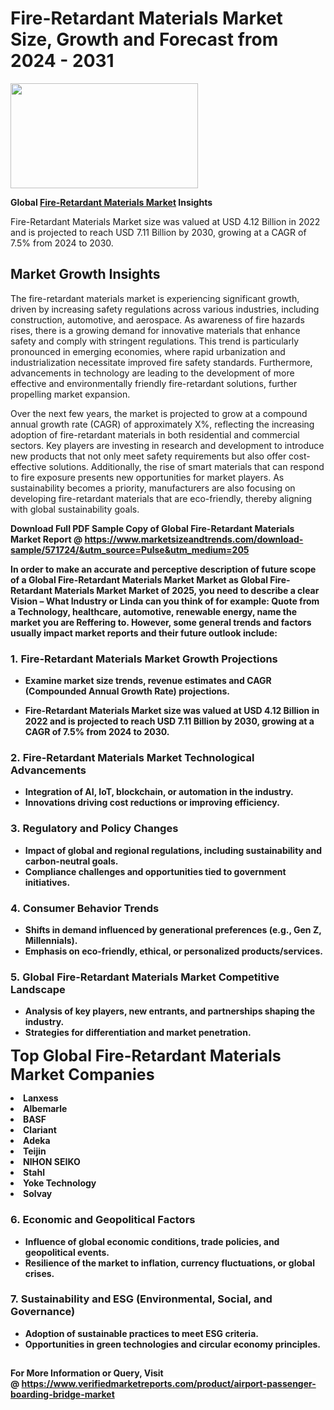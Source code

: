 <H1>Fire-Retardant Materials Market Size, Growth and Forecast from 2024 - 2031</H1><img class="aligncenter size-medium wp-image-584254" src="https://thirdeyenews.in/wp-content/uploads/2024/09/Global-Market-Research-300x168.jpeg" alt="" width="300" height="168" /><p><strong>Global&nbsp;<a href="https://www.marketsizeandtrends.com/download-sample/571724/&amp;utm_source=Pulse&amp;utm_medium=205">Fire-Retardant Materials Market</a> Insights</strong></p><p>Fire-Retardant Materials Market size was valued at USD 4.12 Billion in 2022 and is projected to reach USD 7.11 Billion by 2030, growing at a CAGR of 7.5% from 2024 to 2030.</p><p><h2>Market Growth Insights</h2> <p>The fire-retardant materials market is experiencing significant growth, driven by increasing safety regulations across various industries, including construction, automotive, and aerospace. As awareness of fire hazards rises, there is a growing demand for innovative materials that enhance safety and comply with stringent regulations. This trend is particularly pronounced in emerging economies, where rapid urbanization and industrialization necessitate improved fire safety standards. Furthermore, advancements in technology are leading to the development of more effective and environmentally friendly fire-retardant solutions, further propelling market expansion.</p> <p><strong></strong></p> <p>Over the next few years, the market is projected to grow at a compound annual growth rate (CAGR) of approximately X%, reflecting the increasing adoption of fire-retardant materials in both residential and commercial sectors. Key players are investing in research and development to introduce new products that not only meet safety requirements but also offer cost-effective solutions. Additionally, the rise of smart materials that can respond to fire exposure presents new opportunities for market players. As sustainability becomes a priority, manufacturers are also focusing on developing fire-retardant materials that are eco-friendly, thereby aligning with global sustainability goals.</p> <p><strong></p><p><span class=""><strong>Download Full PDF Sample Copy of Global Fire-Retardant Materials Market Report</strong> @ <a href="https://www.marketsizeandtrends.com/download-sample/571724/&amp;utm_source=Pulse&amp;utm_medium=205" target="_blank">https://www.marketsizeandtrends.com/download-sample/571724/&amp;utm_source=Pulse&amp;utm_medium=205</a></span></p><p>In order to make an accurate and perceptive description of future scope of a Global&nbsp;Fire-Retardant Materials Market Market as Global&nbsp;Fire-Retardant Materials Market Market of 2025, you need to describe a clear Vision &ndash; What Industry or Linda can you think of for example: Quote from a Technology, healthcare, automotive, renewable energy, name the market you are Reffering to. However, some general trends and factors usually impact market reports and their future outlook include:</p><h3>1.&nbsp;<strong>Fire-Retardant Materials Market Growth Projections</strong></h3><ul><li>Examine market size trends, revenue estimates and CAGR (Compounded Annual Growth Rate) projections.</li><li><p>Fire-Retardant Materials Market size was valued at USD 4.12 Billion in 2022 and is projected to reach USD 7.11 Billion by 2030, growing at a CAGR of 7.5% from 2024 to 2030.</p></li></ul><h3>2.&nbsp;<strong>Fire-Retardant Materials Market Technological Advancements</strong></h3><ul><li>Integration of AI, IoT, blockchain, or automation in the industry.</li><li>Innovations driving cost reductions or improving efficiency.</li></ul><h3>3.&nbsp;<strong>Regulatory and Policy Changes</strong></h3><ul><li>Impact of global and regional regulations, including sustainability and carbon-neutral goals.</li><li>Compliance challenges and opportunities tied to government initiatives.</li></ul><h3>4.&nbsp;<strong>Consumer Behavior Trends</strong></h3><ul><li>Shifts in demand influenced by generational preferences (e.g., Gen Z, Millennials).</li><li>Emphasis on eco-friendly, ethical, or personalized products/services.</li></ul><h3>5.&nbsp;<strong>Global Fire-Retardant Materials Market Competitive Landscape</strong></h3><ul><li>Analysis of key players, new entrants, and partnerships shaping the industry.</li><li>Strategies for differentiation and market penetration.</li></ul><p data-pm-slice="1 1 []"><span style="color: inherit; font-family: inherit; font-size: 25px;">Top Global Fire-Retardant Materials Market Companies</span></p><div class="" data-test-id=""><p><li>Lanxess</li><li> Albemarle</li><li> BASF</li><li> Clariant</li><li> Adeka</li><li> Teijin</li><li> NIHON SEIKO</li><li> Stahl</li><li> Yoke Technology</li><li> Solvay</li></p></div><h3>6.&nbsp;<strong>Economic and Geopolitical Factors</strong></h3><ul><li>Influence of global economic conditions, trade policies, and geopolitical events.</li><li>Resilience of the market to inflation, currency fluctuations, or global crises.</li></ul><h3>7.&nbsp;<strong>Sustainability and ESG (Environmental, Social, and Governance)</strong></h3><ul><li>Adoption of sustainable practices to meet ESG criteria.</li><li>Opportunities in green technologies and circular economy principles.</li></ul><h2><strong style="font-size: 14px;">For More Information or Query, Visit @&nbsp;</strong><a style="background-color: #ffffff; font-size: 14px;" href="https://www.marketsizeandtrends.com/report/fire-retardant-materials-market/" target="_blank">https://www.verifiedmarketreports.com/product/airport-passenger-boarding-bridge-market</a></h2>
